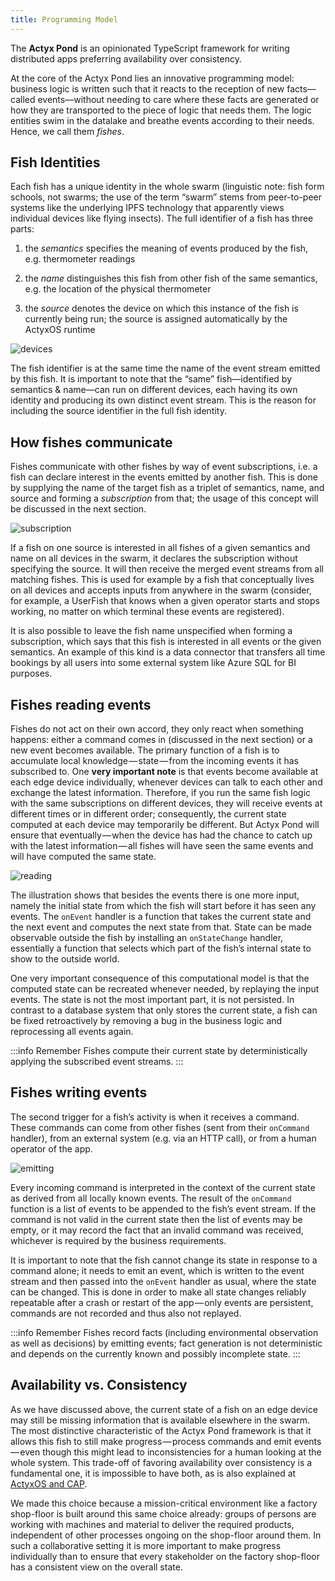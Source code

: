 ```yaml
---
title: Programming Model
---
```


The **Actyx Pond** is an opinionated TypeScript framework for writing distributed apps preferring availability over consistency.

At the core of the Actyx Pond lies an innovative programming model: business logic is
written such that it reacts to the reception of new facts—called events—without needing to care where these facts are generated or how they are transported to the piece of logic that needs them. The logic entities swim in the datalake and breathe events according to their needs.  Hence, we call
them _fishes_.

## Fish Identities

Each fish has a unique identity in the whole swarm (linguistic note: fish form schools, not swarms; the
use of the term “swarm” stems from peer-to-peer systems like the underlying IPFS technology that
apparently views individual devices like flying insects). The full identifier of a fish has three parts:

1. the _semantics_ specifies the meaning of events produced by the fish, e.g. thermometer readings

2. the _name_ distinguishes this fish from other fish of the same semantics, e.g. the location of
   the physical thermometer

3. the _source_ denotes the device on which this instance of the fish is currently being run; the
   source is assigned automatically by the ActyxOS runtime

![devices](/images/pond/fishes-on-devices.png)

The fish identifier is at the same time the name of the event stream emitted by this fish. It is important
to note that the “same” fish—identified by semantics & name—can run on different devices, each
having its own identity and producing its own distinct event stream. This is the reason for
including the source identifier in the full fish identity.

## How fishes communicate

Fishes communicate with other fishes by way of event subscriptions, i.e. a fish can declare interest
in the events emitted by another fish. This is done by supplying the name of the target fish as a
triplet of semantics, name, and source and forming a _subscription_ from that; the usage of this
concept will be discussed in the next section.

![subscription](/images/pond/subscriptions.png)

If a fish on one source is interested in all fishes of a given semantics and name on all devices in
the swarm, it declares the subscription without specifying the source. It will then receive the
merged event streams from all matching fishes. This is used for example by a fish that conceptually
lives on all devices and accepts inputs from anywhere in the swarm (consider, for example, a UserFish that knows
when a given operator starts and stops working, no matter on which terminal these events are
registered).

It is also possible to leave the fish name unspecified when forming a subscription, which says that
this fish is interested in all events or the given semantics. An example of this kind is a data
connector that transfers all time bookings by all users into some external system like Azure SQL for
BI purposes.

## Fishes reading events

Fishes do not act on their own accord, they only react when something happens: either a command comes in (discussed in the next section) or a new event becomes available.
The primary function of a fish is to accumulate local knowledge — state — from the incoming events it has subscribed to.
One **very important note** is that events become available at each edge device individually, whenever devices can talk to each other and exchange the latest information.
Therefore, if you run the same fish logic with the same subscriptions on different devices, they will receive events at different times or in different order; consequently, the current state computed at each device may temporarily be different.
But Actyx Pond will ensure that eventually — when the device has had the chance to catch up with the latest information — all fishes will have seen the same events and will have computed the same state.

![reading](/images/pond/fish-reading-events.png)

The illustration shows that besides the events there is one more input, namely the initial state from which the fish will start before it has seen any events.
The `onEvent` handler is a function that takes the current state and the next event and computes the next state from that.
State can be made observable outside the fish by installing an `onStateChange` handler, essentially a function that selects which part of the fish’s internal state to show to the outside world.

One very important consequence of this computational model is that the computed state can be recreated whenever needed, by replaying the input events.
The state is not the most important part, it is not persisted.
In contrast to a database system that only stores the current state, a fish can be fixed retroactively by removing a bug in the business logic and reprocessing all events again.

:::info Remember
Fishes compute their current state by deterministically applying the subscribed event streams.
:::

## Fishes writing events

The second trigger for a fish’s activity is when it receives a command.
These commands can come from other fishes (sent from their `onCommand` handler), from an external system (e.g. via an HTTP call), or from a human operator of the app.

![emitting](/images/pond/fish-emitting-events.png)

Every incoming command is interpreted in the context of the current state as derived from all locally known events.
The result of the `onCommand` function is a list of events to be appended to the fish’s event stream.
If the command is not valid in the current state then the list of events may be empty, or it may record the fact that an invalid command was received, whichever is required by the business requirements.

It is important to note that the fish cannot change its state in response to a command alone;
it needs to emit an event, which is written to the event stream and then passed into the `onEvent` handler as usual, where the state can be changed.
This is done in order to make all state changes reliably repeatable after a crash or restart of the app — only events are persistent, commands are not recorded and thus also not replayed.

:::info Remember
Fishes record facts (including environmental observation as well as decisions) by emitting events; fact generation is not deterministic and depends on the currently known and possibly incomplete state.
:::

## Availability vs. Consistency

As we have discussed above, the current state of a fish on an edge device may still be missing information that is available elsewhere in the swarm.
The most distinctive characteristic of the Actyx Pond framework is that it allows this fish to still make progress — process commands and emit events — even though this might lead to inconsistencies for a human looking at the whole system.
This trade-off of favoring availability over consistency is a fundamental one, it is impossible to have both, as is also explained at [ActyxOS and CAP](../os/theoretical-foundation/actyxos-and-cap).

We made this choice because a mission-critical environment like a factory shop-floor is built around this same choice already:
groups of persons are working with machines and material to deliver the required products, independent of other processes ongoing on the shop-floor around them.
In such a collaborative setting it is more important to make progress individually than to ensure that every stakeholder on the factory shop-floor has a consistent view on the overall state.
